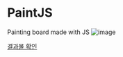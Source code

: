 # PaintJS
Painting board made with JS
![image](https://user-images.githubusercontent.com/76245273/113094154-29a7a100-922c-11eb-9037-1af491779331.png)


[결과물 확인](https://nansunnyya.github.io/PaintJS/.)
